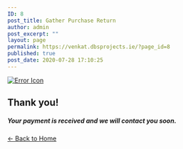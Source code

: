 ```yaml
---
ID: 8
post_title: Gather Purchase Return
author: admin
post_excerpt: ""
layout: page
permalink: https://venkat.dbsprojects.ie/?page_id=8
published: true
post_date: 2020-07-28 17:10:25
---
```

<section id="top" class="text-center vertical-space-lg">
<div class="container">
<div class="logo"><a href="#"><img src="https://axetech.dev/event/wp-content/plugins/gather-add-ons/assets/img/check.png" alt="Error Icon" /></a></div>
<h1 class="headline">Thank you!</h1>
<h5 class="headline-support">Your payment is received and we will contact you soon.</h5>
</div>
</section>
<p class="text-center"><a class="btn btn-link" href="https://axetech.dev/event/"> ← Back to Home</a></p>